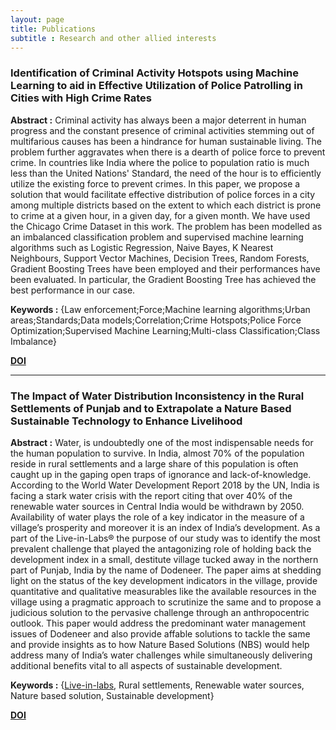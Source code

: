 ```yaml
---
layout: page
title: Publications
subtitle : Research and other allied interests
---
```


### Identification of Criminal Activity Hotspots using Machine Learning to aid in Effective Utilization of Police Patrolling in Cities with High Crime Rates

**Abstract :** Criminal activity has always been a major deterrent in human progress and the constant presence of criminal activities stemming out of multifarious causes has been a hindrance for human sustainable living. The problem further aggravates when there is a dearth of police force to prevent crime. In countries like India where the police to population ratio is much less than the United Nations' Standard, the need of the hour is to efficiently utilize the existing force to prevent crimes. In this paper, we propose a solution that would facilitate effective distribution of police forces in a city among multiple districts based on the extent to which each district is prone to crime at a given hour, in a given day, for a given month. We have used the Chicago Crime Dataset in this work. The problem has been modelled as an imbalanced classification problem and supervised machine learning algorithms such as Logistic Regression, Naive Bayes, K Nearest Neighbours, Support Vector Machines, Decision Trees, Random Forests, Gradient Boosting Trees have been employed and their performances have been evaluated. In particular, the Gradient Boosting Tree has achieved the best performance in our case.  

**Keywords :** {Law enforcement;Force;Machine learning algorithms;Urban areas;Standards;Data models;Correlation;Crime Hotspots;Police Force Optimization;Supervised Machine Learning;Multi-class Classification;Class Imbalance}  

[**DOI**](10.1109/CSITSS47250.2019.9031057)

---

### The Impact of Water Distribution Inconsistency in the Rural Settlements of Punjab and to Extrapolate a Nature Based Sustainable Technology to Enhance Livelihood  

**Abstract :** Water, is undoubtedly one of the most indispensable needs for the human population to survive. In India, almost 70% of the population reside in rural settlements and a large share of this population is often caught up in the gaping open traps of ignorance and lack-of-knowledge. According to the World Water Development Report 2018 by the UN, India is facing a stark water crisis with the report citing that over 40% of the renewable water sources in Central India would be withdrawn by 2050. Availability of water plays the role of a key indicator in the measure of a village’s prosperity and moreover it is an index of India’s development. As a part of the Live-in-Labs® the purpose of our study was to identify the most prevalent challenge that played the antagonizing role of holding back the development index in a small, destitute village tucked away in the northern part of Punjab, India by the name of Dodeneer. The paper aims at shedding light on the status of the key development indicators in the village, provide quantitative and qualitative measurables like the available resources in the village using a pragmatic approach to scrutinize the same and to propose a judicious solution to the pervasive challenge through an anthropocentric outlook. This paper would address the predominant water management issues of Dodeneer and also provide affable solutions to tackle the same and provide insights as to how Nature Based Solutions (NBS) would help address many of India’s water challenges while simultaneously delivering additional benefits vital to all aspects of sustainable development.

**Keywords :** {[Live-in-labs](https://www.amrita.edu/international/live-in-labs), Rural settlements, Renewable water sources, Nature based solution, Sustainable development}

[**DOI**](10.1109/CSITSS47250.2019.9031057)


